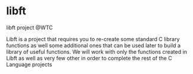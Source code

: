 # libft
libft project @WTC

Libft is a project that requires you to re-create some standard C library functions as well some additional ones that can be used later to build a library of useful functions.
We will work with only the functions created in Libft as well as very few other in order to complete the rest of the C Language projects
